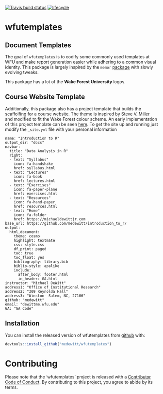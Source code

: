 
<!-- README.md is generated from README.Rmd. Please edit that file -->

[![Travis build
status](https://travis-ci.org/medewitt/wfutemplates.svg?branch=master)](https://travis-ci.org/medewitt/wfutemplates)
[![lifecycle](https://img.shields.io/badge/lifecycle-experimental-orange.svg)](https://www.tidyverse.org/lifecycle/#experimental)

# wfutemplates

## Document Templates

The goal of `wfutemplates` is to codify some commonly used templates at
WFU and make report generation easier while adhering to a common visual
identity. This package is largely inspired by the `memor`
[package](https://github.com/hebrewseniorlife/memor) with slowly
evolving tweaks.

This package has a lot of the **Wake Forest University** logos.

## Course Website Template

Additionally, this package also has a project template that builds the
scaffolfing for a course website. The theme is inspired by [Steve V.
Miller](http://svmiller.com/) and modified to fit the Wake Forest colour
scheme. An early implementation of this project template can be seen
[here](https://michaeldewittjr.com/introduction_to_r/index.html). To get
the site up and running just modify the `_site.yml` file with your
personal information

    name: "Introduction to R"
    output_dir: "docs"
    navbar:
      title: "Data Analysis in R"
      right:
      - text: "Syllabus"
        icon: fa-handshake
        href: syllabus.html
      - text: "Lectures"
        icon: fa-book
        href: lectures.html
      - text: "Exercises"
        icon: fa-paper-plane
        href: exercises.html
      - text: "Resources"
        icon: fa-hand-paper
        href: resources.html
      - text: "Home"
        icon: fa-folder
        href: https://michaeldewittjr.com
    base_url: https://github.com/medewitt/introduction_to_r/
    output:
      html_document:
        theme: cosmo
        highlight: textmate
        css: style.css
        df_print: paged
        toc: true
        toc_float: yes
        bibliography: library.bib
        biblio-style: apalike
        include:
          after_body: footer.html
          in_header: GA.html
    instructor: "Michael DeWitt"
    address1: "Office of Institutional Research"
    address2: "309 Reynolda Hall"
    address3: "Winston- Salem, NC, 27106"
    github: "medewitt"
    email: "dewittme.wfu.edu"
    GA: "GA Code"

## Installation

You can install the released version of wfutemplates from
[github](https://github.com) with:

``` r
devtools::install_github("medewitt/wfutemplates")
```

# Contributing

Please note that the ‘wfutemplates’ project is released with a
[Contributor Code of Conduct](CODE_OF_CONDUCT.md). By contributing to
this project, you agree to abide by its terms.
